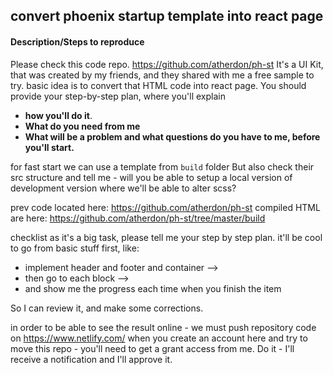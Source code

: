 

## convert phoenix startup template into react page

#### Description/Steps to reproduce

Please check this code repo. https://github.com/atherdon/ph-st
It's a UI Kit, that was created by my friends, and they shared with me a free sample to try.
basic idea is to convert that HTML code into react page.
You should provide your step-by-step plan, where you'll explain
- **how you'll do it**.
- **What do you need from me**
- **What will be a problem and what questions do you have to me, before you'll start.**

for fast start we can use a template from `build` folder
But also check their src structure and tell me - will you be able to setup a local version of development version where we'll be able to alter scss?


prev code located here: https://github.com/atherdon/ph-st 
compiled HTML are here: https://github.com/atherdon/ph-st/tree/master/build


checklist
as it's a big task, please tell me your step by step plan. 
it'll be cool to go from basic stuff first, like: 

- implement header and footer and container -->
- then go to each block -->
- and show me the progress each time when you finish the item

So I can review it, and make some corrections.

in order to be able to see the result online - we must push repository code on https://www.netlify.com/
when you create an account here and try to move this repo - you'll need to get a grant access from me.
Do it - I'll receive a notification and I'll approve it.

